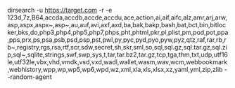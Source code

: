 dirsearch -u https://target.com -r -e 123d,7z,B64,accda,accdb,accde,accdu,ace,action,ai,aif,aifc,alz,amr,arj,arw,asp,aspx,aspx~,asp~,au,auf,avi,axf,axd,ba,bak,bakp,bash,bat,bct,bin,bitlocker,bks,do,php3,php4,php5,php7,phps,pht,phtml,pkr,pl,plist,pm,pod,pot,ppa,pps,prx,ps,psa,psb,psd,psp,pst,pwl,py,pyc,pyd,pyo,pyw,pyz,qtz,raf,rar,rb,rb~,registry,rgs,rsa,rtf,scr,sdw,secret,sh,skr,sml,so,sql,sql.gz,sql.tar.gz,sql.zip,sql~,sqlite,strings,swf,swp,sys,t,tar,tar.bz2,tar.gz,tcp,tga,thm,txt,udp,utf16le,utf32le,vbx,vhd,vmdk,vsd,vxd,wadl,wallet,wasm,wav,wcm,webbookmark,webhistory,wpp,wp,wp5,wp6,wpd,wz,xml,xla,xls,xlsx,xz,yaml,yml,zip,zlib --random-agent
